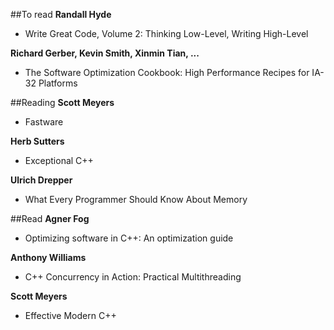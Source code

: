 ##To read
**Randall Hyde**
- Write Great Code, Volume 2: Thinking Low-Level, Writing High-Level


**Richard Gerber, Kevin Smith, Xinmin Tian, ...**
- The Software Optimization Cookbook: High Performance Recipes for IA-32 Platforms


##Reading
**Scott Meyers**
- Fastware


**Herb Sutters**
- Exceptional C++


**Ulrich Drepper**
- What Every Programmer Should Know About Memory


##Read
**Agner Fog**
- Optimizing software in C++: An optimization guide


**Anthony Williams**
- C++ Concurrency in Action: Practical Multithreading


**Scott Meyers**
- Effective Modern C++
